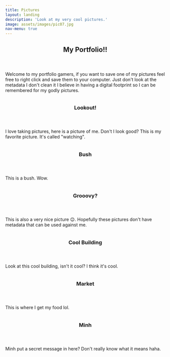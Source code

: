 ```yaml
---
title: Pictures
layout: landing
description: 'Look at my very cool pictures.'
image: assets/images/pic07.jpg
nav-menu: true
---
```


<!-- Main -->
<div id="main">

<!-- One -->
<section id="one">
	<div class="inner">
		<header class="major">
			<h2>My Portfolio!!</h2>
		</header>
		<p>Welcome to my portfolio gamers, if you want to save one of my pictures feel free to right click and save them to your computer. Just don't look at the metadata I don't clean it I believe in having a digital footprint so I can be remembered for my godly pictures.</p>
	</div>
</section>

<!-- Two -->
<section id="two" class="spotlights">
	<section>
		<a href="" class="image">
			<img src="assets/images/kylesteg1.jpg" alt="" data-position="center center" />
		</a>
		<div class="content">
			<div class="inner">
				<header class="major">
					<h3>Lookout!</h3>
				</header>
				<p>I love taking pictures, here is a picture of me. Don't I look good? This is my favorite picture. It's called "watching".</p>
			</div>
		</div>
	</section>
	<section>
		<a href="" class="image">
			<img src="assets/images/kylesteg2.jpg" alt="" data-position="top center" />
		</a>
		<div class="content">
			<div class="inner">
				<header class="major">
					<h3>Bush</h3>
				</header>
				<p>This is a bush. Wow.</p>
			</div>
		</div>
	</section>
	<section>
		<a href="" class="image">
			<img src="assets/images/kylesteg3.jpg" alt="" data-position="25% 25%" />
		</a>
		<div class="content">
			<div class="inner">
				<header class="major">
					<h3>Grooovy?</h3>
				</header>
				<p>This is also a very nice picture 😉. Hopefully these pictures don't have metadata that can be used against me.</p>
			</div>
		</div>
	</section>
	<section>
		<a href="" class="image">
			<img src="assets/images/kylesteg4.jpg" alt="" data-position="center center" />
		</a>
		<div class="content">
			<div class="inner">
				<header class="major">
					<h3>Cool Building</h3>
				</header>
				<p>Look at this cool building, isn't it cool? I think it's cool.</p>
			</div>
		</div>
	</section>
	<section>
		<a href="" class="image">
			<img src="assets/images/kylesteg5.jpg" alt="" data-position="top center" />
		</a>
		<div class="content">
			<div class="inner">
				<header class="major">
					<h3>Market</h3>
				</header>
				<p>This is where I get my food lol.</p>
			</div>
		</div>
	</section>
	<section>
		<a href="" class="image">
			<img src="assets/images/kylesteg6-encoded.png" alt="" data-position="25% 25%" />
		</a>
		<div class="content">
			<div class="inner">
				<header class="major">
					<h3>Minh</h3>
				</header>
				<p>Minh put a secret message in here? Don't really know what it means haha.</p>
			</div>
		</div>
	</section>
</section>

</div>
